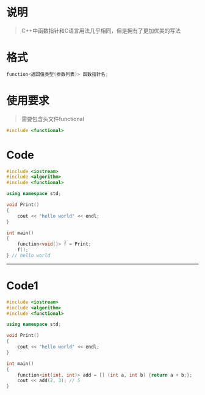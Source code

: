 # 说明

> C++中函数指针和C语言用法几乎相同，但是拥有了更加优美的写法

# 格式

```c++
function<返回值类型(参数列表)> 函数指针名;
```

# 使用要求

> 需要包含头文件functional

```c++
#include <functional>
```

# Code

```c++
#include <iostream>
#include <algorithm>
#include <functional>

using namespace std;

void Print()
{
    cout << "hello world" << endl;
}

int main()
{
    function<void()> f = Print;
    f();
} // hello world
```

---

# Code1

```c++
#include <iostream>
#include <algorithm>
#include <functional>

using namespace std;

void Print()
{
    cout << "hello world" << endl;
}

int main()
{
    function<int(int, int)> add = [] (int a, int b) {return a + b;};
    cout << add(2, 3); // 5
}
```

